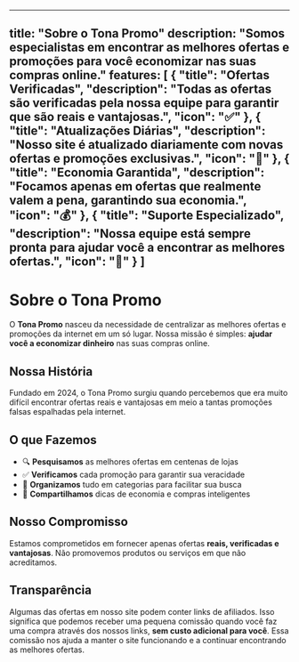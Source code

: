 
---
title: "Sobre o Tona Promo"
description: "Somos especialistas em encontrar as melhores ofertas e promoções para você economizar nas suas compras online."
features: [
  {
    "title": "Ofertas Verificadas",
    "description": "Todas as ofertas são verificadas pela nossa equipe para garantir que são reais e vantajosas.",
    "icon": "✅"
  },
  {
    "title": "Atualizações Diárias",
    "description": "Nosso site é atualizado diariamente com novas ofertas e promoções exclusivas.",
    "icon": "🔄"
  },
  {
    "title": "Economia Garantida",
    "description": "Focamos apenas em ofertas que realmente valem a pena, garantindo sua economia.",
    "icon": "💰"
  },
  {
    "title": "Suporte Especializado",
    "description": "Nossa equipe está sempre pronta para ajudar você a encontrar as melhores ofertas.",
    "icon": "🎯"
  }
]
---

# Sobre o Tona Promo

O **Tona Promo** nasceu da necessidade de centralizar as melhores ofertas e promoções da internet em um só lugar. Nossa missão é simples: **ajudar você a economizar dinheiro** nas suas compras online.

## Nossa História

Fundado em 2024, o Tona Promo surgiu quando percebemos que era muito difícil encontrar ofertas reais e vantajosas em meio a tantas promoções falsas espalhadas pela internet.

## O que Fazemos

- 🔍 **Pesquisamos** as melhores ofertas em centenas de lojas
- ✅ **Verificamos** cada promoção para garantir sua veracidade
- 📱 **Organizamos** tudo em categorias para facilitar sua busca
- 💬 **Compartilhamos** dicas de economia e compras inteligentes

## Nosso Compromisso

Estamos comprometidos em fornecer apenas ofertas **reais, verificadas e vantajosas**. Não promovemos produtos ou serviços em que não acreditamos.

## Transparência

Algumas das ofertas em nosso site podem conter links de afiliados. Isso significa que podemos receber uma pequena comissão quando você faz uma compra através dos nossos links, **sem custo adicional para você**. Essa comissão nos ajuda a manter o site funcionando e a continuar encontrando as melhores ofertas.
